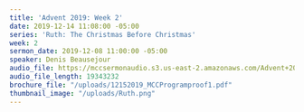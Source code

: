 ```yaml
---
title: 'Advent 2019: Week 2'
date: 2019-12-14 11:08:00 -05:00
series: 'Ruth: The Christmas Before Christmas'
week: 2
sermon_date: 2019-12-08 11:00:00 -05:00
speaker: Denis Beausejour
audio_file: https://mccsermonaudio.s3.us-east-2.amazonaws.com/Advent+2019/Advent+Week+2.lite.mp3
audio_file_length: 19343232
brochure_file: "/uploads/12152019_MCCProgramproof1.pdf"
thumbnail_image: "/uploads/Ruth.png"
---
```


